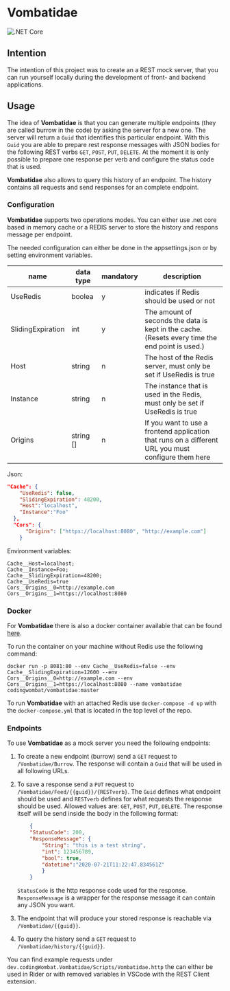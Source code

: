 # Vombatidae

![.NET Core](https://github.com/codingWombat/Vombatidae/workflows/.NET%20Core/badge.svg?branch=develop)

## Intention

The intention of this project was to create an a REST mock server, that you can run yourself locally during the development of front- and backend applications.

## Usage

The idea of **Vombatidae** is that you can generate multiple endpoints (they are called burrow in the code) by asking the server for a new one. The server will return a `Guid` that identifies this particular endpoint. With this `Guid` you are able to prepare rest response messages with JSON bodies for the following REST verbs `GET`, `POST`, `PUT`, `DELETE`. At the moment it is only possible to prepare one response per verb and configure the status code that is used.

**Vombatidae** also allows to query this history of an endpoint. The history contains all requests and send responses for an complete endpoint.

### Configuration

**Vombatidae** supports two operations modes. You can either use .net core based in memory cache or a REDIS server to store the history and respons message per endpoint.

The needed configuration can either be done in the appsettings.json or by setting environment variables.

|name|data type|mandatory|description|
|---|---|---|---|
|UseRedis|boolea|y|indicates if Redis should be used or not|
|SlidingExpiration|int|y|The amount of seconds the data is kept in the cache. (Resets every time the end point is used.)|
|Host|string|n|The host of the Redis server, must only be set if UseRedis is true|
|Instance|string|n|The instance that is used in the Redis, must only be set if UseRedis is true|
|Origins|string []|n|If you want to use a frontend application that runs on a different URL you must configure them here|

Json:
```json
"Cache": {
    "UseRedis": false,
    "SlidingExpiration": 48200,
    "Host":"localhost",
    "Instance":"Foo"
  },
  "Cors": {
      "Origins": ["https://localhost:8080", "http://example.com"]
    }
```
Environment variables:
```
Cache__Host=localhost;
Cache__Instance=Foo;
Cache__SlidingExpiration=48200;
Cache__UseRedis=true
Cors__Origins__0=http://example.com
Cors__Origins__1=https://localhost:8080
```

### Docker

For **Vombatidae** there is also a docker container available that can be found [here]([https://link](https://hub.docker.com/r/codingwombat/vombatidae/)).

To run the container on your machine without Redis use the following command:

````Docker
docker run -p 8081:80 --env Cache__UseRedis=false --env Cache__SlidingExpiration=12600 --env Cors__Origins__0=http://example.com --env Cors__Origins__1=https://localhost:8080 --name vombatidae codingwombat/vombatidae:master  
````

To run **Vombatidae** with an attached Redis use `docker-compose -d up` with the `docker-compose.yml` that is located in the top level of the repo.

### Endpoints

To use **Vombatidae** as a mock server you need the following endpoints:

1. To create a new endpoint (burrow) send a `GET` request to `/Vombatidae/Burrow`.
The response will contain a `Guid` that will be used in all following URLs.

2. To save a response send a `PUT` request to `/Vombatidae/Feed/{{guid}}/{RESTverb}`.
The `Guid` defines what endpoint should be used and `RESTverb` defines for what requests the response should be used.
Allowed values are: `GET`, `POST`, `PUT`, `DELETE`.
The response itself will be send inside the body in the following format:
    ````JSON
        {
        "StatusCode": 200,
        "ResponseMessage": {
            "String": "this is a test string",
            "int": 123456789,
            "bool": true,
            "datetime":"2020-07-21T11:22:47.834561Z"
            }
        }
    ````
    `StatusCode` is the http response code used for the response.
    `ResponseMessage` is a wrapper for the response message it can contain any JSON you want.


3. The endpoint that will produce your stored response is reachable via `/Vombatidae/{{guid}}`.

4. To query the history send a `GET` request to `/Vombatidae/history/{{guid}}`.

You can find example requests under `dev.codingWombat.Vombatidae/Scripts/Vombatidae.http` the can either be used in Rider or with removed variables in VSCode with the REST Client extension.
